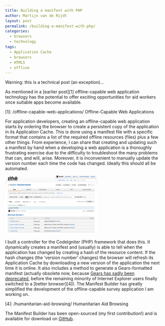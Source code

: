 ```yaml
---
title: Building a manifest with PHP
author: Martijn van de Rijdt
layout: post
permalink: /building-a-manifest-with-php/
categories:
  - browsers
  - technology
tags:
  - Application Cache
  - browsers
  - HTML5
  - offline
---
```

Warning: this is a technical post (an exception)…

As mentioned in a [earlier post][1] offline-capable web application technology has the potential to offer exciting opportunities for aid workers once suitable apps become available.

 [1]: /offline-capable-web-applications/ Offline-Capable Web Applications

For application developers, creating an offline-capable web application starts by ordering the browser to create a persistent copy of the application in its Application Cache. This is done using a manifest file with a specific format that contains a list of the required offline resources (files) plus a few other things. From experience, I can share that creating and updating such a manifest by hand when a developing a web application is a thoroughly frustrating exercise due to the difficulty to troubleshoot the many problems that can, and will, arise. Moreover, it is inconvenient to manually update the version number each time the code has changed. Ideally this should all be automated.

[![GitHub screenshot][2]][3]

 [2]: ../files/2011/12/Manifest_builder-300x190.png
 [3]: https://github.com/MartijnR/Manifest-Builder

I built a controller for the CodeIgniter (PHP) framework that does this. It dynamically creates a manifest and (usually) is able to tell when the application has changed by creating a hash of the resource content. If the hash changes (the ‘version number’ changes) the browser will refresh its Application Cache by downloading a new version of the application the next time it is online. It also includes a method to generate a Gears-formatted manifest (actually obsolete now, because [Gears has sadly been deprecated][3], before the remaining minority of Internet Explorer users finally switched to a [better browser][4]). The Manifest Builder has greatly simplified the development of the offline-capable survey application I am working on.

 [3]: http://gearsblog.blogspot.com/2011/03/stopping-gears.html
 [4]: /humanitarian-aid-browsing/ Humanitarian Aid Browsing

The Manifest Builder has been open-sourced (my first contribution!) and is available for download on [GitHub][5].

 [5]: https://github.com/MartijnR/Manifest-Builder
